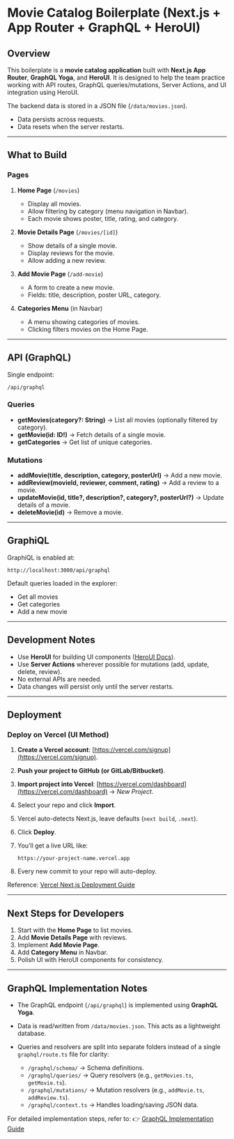 # Movie Catalog Boilerplate (Next.js + App Router + GraphQL + HeroUI)

## Overview

This boilerplate is a **movie catalog application** built with **Next.js App Router**, **GraphQL Yoga**, and **HeroUI**.
It is designed to help the team practice working with API routes, GraphQL queries/mutations, Server Actions, and UI integration using HeroUI.

The backend data is stored in a JSON file (`/data/movies.json`).

- Data persists across requests.
- Data resets when the server restarts.

---

## What to Build

### Pages

1. **Home Page** (`/movies`)

   - Display all movies.
   - Allow filtering by category (menu navigation in Navbar).
   - Each movie shows poster, title, rating, and category.

2. **Movie Details Page** (`/movies/[id]`)

   - Show details of a single movie.
   - Display reviews for the movie.
   - Allow adding a new review.

3. **Add Movie Page** (`/add-movie`)

   - A form to create a new movie.
   - Fields: title, description, poster URL, category.

4. **Categories Menu** (in Navbar)

   - A menu showing categories of movies.
   - Clicking filters movies on the Home Page.

---

## API (GraphQL)

Single endpoint:

```
/api/graphql
```

### Queries

- **getMovies(category?: String)** → List all movies (optionally filtered by category).
- **getMovie(id: ID!)** → Fetch details of a single movie.
- **getCategories** → Get list of unique categories.

### Mutations

- **addMovie(title, description, category, posterUrl)** → Add a new movie.
- **addReview(movieId, reviewer, comment, rating)** → Add a review to a movie.
- **updateMovie(id, title?, description?, category?, posterUrl?)** → Update details of a movie.
- **deleteMovie(id)** → Remove a movie.

---

## GraphiQL

GraphiQL is enabled at:

```
http://localhost:3000/api/graphql
```

Default queries loaded in the explorer:

- Get all movies
- Get categories
- Add a new movie

---

## Development Notes

- Use **HeroUI** for building UI components ([HeroUI Docs](https://www.heroui.com/docs/components)).
- Use **Server Actions** wherever possible for mutations (add, update, delete, review).
- No external APIs are needed.
- Data changes will persist only until the server restarts.

---

## Deployment

### Deploy on Vercel (UI Method)

1. **Create a Vercel account**: [https://vercel.com/signup](https://vercel.com/signup).
2. **Push your project to GitHub (or GitLab/Bitbucket)**.
3. **Import project into Vercel**: [https://vercel.com/dashboard](https://vercel.com/dashboard) → _New Project_.
4. Select your repo and click **Import**.
5. Vercel auto-detects Next.js, leave defaults (`next build`, `.next`).
6. Click **Deploy**.
7. You’ll get a live URL like:

   ```
   https://your-project-name.vercel.app
   ```

8. Every new commit to your repo will auto-deploy.

Reference: [Vercel Next.js Deployment Guide](https://vercel.com/docs/frameworks/nextjs)

---

## Next Steps for Developers

1. Start with the **Home Page** to list movies.
2. Add **Movie Details Page** with reviews.
3. Implement **Add Movie Page**.
4. Add **Category Menu** in Navbar.
5. Polish UI with HeroUI components for consistency.

---

## GraphQL Implementation Notes

- The GraphQL endpoint (`/api/graphql`) is implemented using **GraphQL Yoga**.
- Data is read/written from `/data/movies.json`. This acts as a lightweight database.
- Queries and resolvers are split into separate folders instead of a single `graphql/route.ts` file for clarity:

  - `/graphql/schema/` → Schema definitions.
  - `/graphql/queries/` → Query resolvers (e.g., `getMovies.ts`, `getMovie.ts`).
  - `/graphql/mutations/` → Mutation resolvers (e.g., `addMovie.ts`, `addReview.ts`).
  - `/graphql/context.ts` → Handles loading/saving JSON data.

For detailed implementation steps, refer to:
👉 [GraphQL Implementation Guide](./GRAPHQL_IMPLEMENTATION.md)
